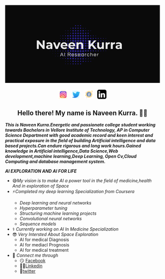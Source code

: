 ## [![Naveen Kurra header](https://github.com/naveen-kurra/naveen-kurra/blob/main/Screenshot%20(29).png)](https://github.com/naveen-kurra)
<p align='center'>
<a href="https://www.instagram.com/naveen._kurra/"><img height="30" src="https://github.com/naveen-kurra/naveen-kurra/blob/main/icons8-instagram-64.png"></a>&nbsp;&nbsp;
<a href="https://twitter.com/Naveen_kurra7"><img height="30" src="https://github.com/naveen-kurra/naveen-kurra/blob/main/icons8-twitter-64.png"></a>&nbsp;&nbsp;
<a href="https://www.facebook.com/people/Naveen-Chowdary/100008693080523"><img height="30" src="https://github.com/naveen-kurra/naveen-kurra/blob/main/icons8-facebook-50.png"></a>&nbsp;&nbsp;
<a href="www.linkedin.com/in/naveen-kurra"><img height="30" src="https://github.com/naveen-kurra/naveen-kurra/blob/main/icons8-linkedin-26.png"></a>
</p>  

<h2 align="center">Hello there! My name is Naveen Kurra. 👋🤓</h2>

***This is Naveen Kurra.Energetic and passionate college student working towards Bachelors in Vellore Institute of Technology, AP in Computer Science Department with good academic    record and keen interest and practical exposure in the field of building Artificial intelligence and data based projects.Can endure rigorous and long work hours.Gained   knowledge in Artificial intelligence,Data Science,Web development,machine learning,Deep Learning, Open Cv,Cloud Computing and database management system.***
  
  ***AI EXPLORATION AND AI FOR LIFE***
    
   
   * 😅*My vision is to make AI a power tool in the field of medicine,health And in exploration of Space*
   * ⚡*Completed my deep learning Specialization from Coursera<ul><li>*Deep learning and neural networks*</li><li>Hyperparameter tuning</li><li>Structuring machine learning projects</li><li>Convolutional neural networks</li><li>Sequence models</li></ul>*
   * ⚕️ *Currently working on AI In Medicine Specialization*
   * 😎 *Very Intersted About Space Exploration*<ul><li>AI for medical Diagnosis</li><li>AI for mediacl Prognosis</li><li>AI for medical treatment</li></ul>
   * 🔗 *Connect me through*<ul><li>😏 [Facebook](https://www.facebook.com/people/Naveen-Chowdary/100008693080523)</li><li>👨💼[Linkedin](www.linkedin.com/in/naveen-kurra)</li><li>🐤[twitter](https://twitter.com/Naveen_kurra7)</li></ul>


<!--
**naveen-kurra/naveen-kurra** is a ✨ _special_ ✨ repository because its `README.md` (this file) appears on your GitHub profile.


